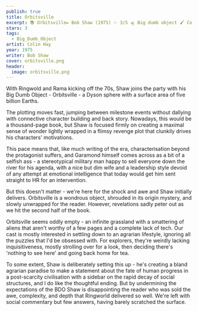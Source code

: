 ```yaml
---
publish: true
title: Orbitsville
excerpt: 📚 Orbitsville✒️ Bob Shaw (1975) ✨ 3/5 🛸 Big dumb object 🖌️ Colin Hay
stars: 3
tags:
  - Big_Dumb_Object
artist: Colin Hay
year: 1975
writer: Bob Shaw
cover: orbitsville.png
header:
  image: orbitsville.png
---
```

With Ringwold and Rama kicking off the 70s, Shaw joins the party with his Big Dumb Object - Orbitsville - a Dyson sphere with a surface area of five billion Earths.  
  
The plotting moves fast, jumping between milestone events without dallying with connective character building and back story. Nowadays, this would be a thousand-page book, but Shaw is focused firmly on creating a maximal sense of wonder lightly wrapped in a flimsy revenge plot that clunkily drives his characters' motivations.  
  
This pace means that, like much writing of the era, characterisation beyond the protagonist suffers, and Garamond himself comes across as a bit of a selfish ass - a stereotypical military man happy to sell everyone down the river for his agenda, with a nice but dim wife and a leadership style devoid of any attempt at emotional intelligence that today would get him sent straight to HR for an intervention.  
  
But this doesn't matter - we're here for the shock and awe and Shaw initially delivers. Orbitsville is a wondrous object, shrouded in its origin mystery, and slowly unwrapped for the reader. However, revelations sadly peter out as we hit the second half of the book.  
  
Orbitsville seems oddly empty - an infinite grassland with a smattering of aliens that aren't worthy of a few pages and a complete lack of tech. Our cast is mostly interested in settling down to an agrarian lifestyle, ignoring all the puzzles that I'd be obsessed with. For explorers, they're weirdly lacking inquisitiveness, mostly strolling over for a look, then deciding there's 'nothing to see here' and going back home for tea.  
  
To some extent, Shaw is deliberately setting this up - he's creating a bland agrarian paradise to make a statement about the fate of human progress in a post-scarcity civilisation with a sidebar on the rapid decay of social structures, and I do like the thoughtful ending. But by undermining the expectations of the BDO Shaw is disappointing the reader who was sold the awe, complexity, and depth that Ringworld delivered so well. We're left with social commentary but few answers, having barely scratched the surface.